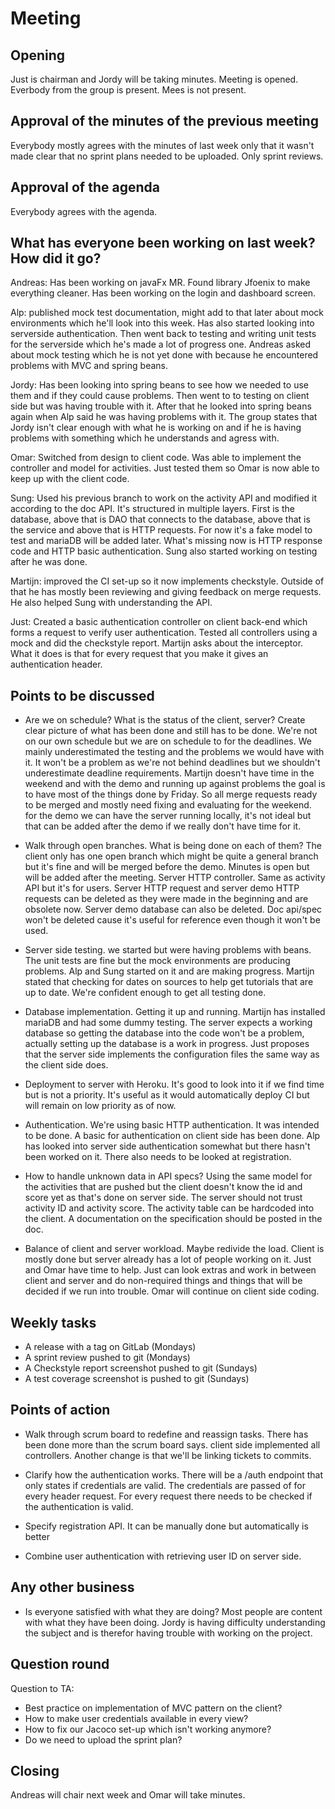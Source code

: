 # Meeting

## Opening
Just is chairman and Jordy will be taking minutes.
Meeting is opened. Everbody from the group is present. Mees is not present.

## Approval of the minutes of the previous meeting
Everybody mostly agrees with the minutes of last week only that it wasn't made clear that no sprint plans needed to be uploaded. Only sprint reviews.

## Approval of the agenda
Everybody agrees with the agenda.

## What has everyone been working on last week? How did it go?
Andreas: Has been working on javaFx MR. Found library Jfoenix to make everything cleaner. Has been working on the login and dashboard screen.

Alp: published mock test documentation, might add to that later about mock environments which he'll look into this week.
Has also started looking into serverside authentication. Then went back to testing and writing unit tests for the serverside which he's made a lot of progress one.
Andreas asked about mock testing which he is not yet done with because he encountered problems with MVC and spring beans.

Jordy: Has been looking into spring beans to see how we needed to use them and if they could cause problems. Then went to to testing on client side but was having trouble with it.
After that he looked into spring beans again when Alp said he was having problems with it.
The group states that Jordy isn't clear enough with what he is working on and if he is having problems with something which he understands and agress with.

Omar: Switched from design to client code. Was able to implement the controller and model for activities. Just tested them so Omar is now able to keep up with the client code.

Sung: Used his previous branch to work on the activity API and modified it according to the doc API. It's structured in multiple layers. First is the database,
above that is DAO that connects to the database, above that is the service and above that is HTTP requests. For now it's a fake model to test and mariaDB will be added later.
What's missing now is HTTP response code and HTTP basic authentication. Sung also started working on testing after he was done.

Martijn: improved the CI set-up so it now implements checkstyle. Outside of that he has mostly been reviewing and giving feedback on merge requests.
He also helped Sung with understanding the API.

Just: Created a basic authentication controller on client back-end  which forms a request to verify user authentication. Tested all controllers using a mock and did the checkstyle report.
Martijn asks about the interceptor. What it does is that for every request that you make it gives an authentication header.

## Points to be discussed
* Are we on schedule? What is the status of the client, server? Create clear picture of what has been done and still has to be done.
We're not on our own schedule but we are on schedule to for the deadlines. We mainly underestimated the testing and the problems we would have with it.
It won't be a problem as we're not behind deadlines but we shouldn't underestimate deadline requirements.
Martijn doesn't have time in the weekend and with the demo and running up against problems the goal is to have most of the things done by Friday.
So all merge requests ready to be merged and mostly need fixing and evaluating for the weekend.
for the demo we can have the server running locally, it's not ideal but that can be added after the demo if we really don't have time for it.


* Walk through open branches. What is being done on each of them?
The client only has one open branch which might be quite a general branch but it's fine and will be merged before the demo.
Minutes is open but will be added after the meeting.
Server HTTP controller. Same as activity API but it's for users.
Server HTTP request and server demo HTTP requests can be deleted as they were made in the beginning and are obsolete now.
Server demo database can also be deleted.
Doc api/spec won't be deleted cause it's useful for reference even though it won't be used.


* Server side testing.
we started but were having problems with beans. The unit tests are fine but the mock environments are producing problems.
Alp and Sung started on it and are making progress. Martijn stated that checking for dates on sources to help get tutorials that are up to date.
We're confident enough to get all testing done.


* Database implementation.
Getting it up and running. Martijn has installed mariaDB and had some dummy testing.
The server expects a working database so getting the database into the code won't be a problem, actually setting up the database is a work in progress.
Just proposes that the server side implements the configuration files the same way as the client side does.


* Deployment to server with Heroku.
It's good to look into it if we find time but is not a priority. It's useful as it would automatically deploy CI but will remain on low priority as of now.

* Authentication.
We're using basic HTTP authentication. It was intended to be done. A basic for authentication on client side has been done.
Alp has looked into server side authentication somewhat but there hasn't been worked on it. There also needs to be looked at registration.


* How to handle unknown data in API specs?
Using the same model for the activities that are pushed but the client doesn't know the id and score yet as that's done on server side.
The server should not trust activity ID and activity score. The activity table can be hardcoded into the client.
A documentation on the specification should be posted in the doc.


* Balance of client and server workload. Maybe redivide the load.
Client is mostly done but server already has a lot of people working on it. Just and Omar have time to help.
Just can look extras and work in between client and server and do non-required things and things that will be decided if we run into trouble.
Omar will continue on client side coding.


## Weekly tasks
* A release with a tag on GitLab (Mondays)
* A sprint review pushed to git (Mondays)
* A Checkstyle report screenshot pushed to git (Sundays)
* A test coverage screenshot is pushed to git (Sundays)

## Points of action
* Walk through scrum board to redefine and reassign tasks.
There has been done more than the scrum board says. client side implemented all controllers.
Another change is that we'll be linking tickets to commits.


* Clarify how the authentication works.
There will be a /auth endpoint that only states if credentials are valid. The credentials are passed of for every header request.
For every request there needs to be checked if the authentication is valid.


* Specify registration API. It can be manually done but automatically is better


* Combine user authentication with retrieving user ID on server side.


## Any other business
* Is everyone satisfied with what they are doing?
Most people are content with what they have been doing.
Jordy is having difficulty understanding the subject and is therefor having trouble with working on the project.

## Question round
Question to TA:
* Best practice on implementation of MVC pattern on the client?
* How to make user credentials available in every view?
* How to fix our Jacoco set-up which isn't working anymore?
* Do we need to upload the sprint plan?

## Closing
Andreas will chair next week and Omar will take minutes.
